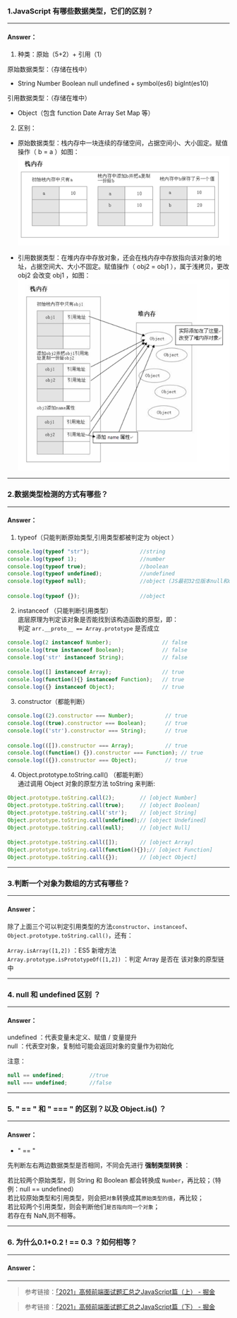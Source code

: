 >
<!-- 5.16-5.22（一周） -->
### 1.JavaScript 有哪些数据类型，它们的区别？

---

#### Answer：
1. 种类：原始（5+2）+ 引用（1）

原始数据类型：（存储在栈中）   
- String Number Boolean null undefined + symbol(es6) bigInt(es10)  

引用数据类型：（存储在堆中）   
- Object（包含 function Date Array Set Map 等）

2. 区别：
- 原始数据类型：栈内存中一块连续的存储空间，占据空间小、大小固定。赋值操作（ b = a ）如图：  
![栈内存](imgs/3_1_1.png)

- 引用数据类型：在堆内存中存放对象，还会在栈内存中存放指向该对象的地址，占据空间大、大小不固定。赋值操作（ obj2 = obj1 ），属于浅拷贝，更改 obj2 会改变 obj1 ，如图：  
![堆内存](imgs/3_1_2.png)

---

### 2.数据类型检测的方式有哪些？

---

#### Answer：
1. typeof（只能判断原始类型,引用类型都被判定为 object ）  

```JavaScript
console.log(typeof "str");                //string
console.log(typeof 1);                    //number
console.log(typeof true);                 //boolean
console.log(typeof undefined);            //undefined
console.log(typeof null);                 //object (JS最初32位版本null和object类型标签相同所致)

console.log(typeof {});                   //object
```


2. instanceof （只能判断引用类型）   
底层原理为判定该对象是否能找到该构造函数的原型，即：  
判定 `arr.__proto__ == Array.prototype` 是否成立  

```JavaScript
console.log(2 instanceof Number);                // false
console.log(true instanceof Boolean);            // false 
console.log('str' instanceof String);            // false 
 
console.log([] instanceof Array);                // true
console.log(function(){} instanceof Function);   // true
console.log({} instanceof Object);               // true
```

3. constructor（都能判断）  

```JavaScript
console.log((2).constructor === Number);          // true
console.log((true).constructor === Boolean);      // true
console.log(('str').constructor === String);      // true

console.log(([]).constructor === Array);          // true
console.log((function() {}).constructor === Function); // true
console.log(({}).constructor === Object);         // true
```

4. Object.prototype.toString.call() （都能判断）    
通过调用 Object 对象的原型方法 toString 来判断:  

```JavaScript
Object.prototype.toString.call(2);        // [object Number]
Object.prototype.toString.call(true);     // [object Boolean]
Object.prototype.toString.call('str');    // [object String]
Object.prototype.toString.call(undefined);// [object Undefined]
Object.prototype.toString.call(null);     // [object Null]

Object.prototype.toString.call([]);       // [object Array]
Object.prototype.toString.call(function(){});// [object Function]
Object.prototype.toString.call({});       // [object Object]
```

---
### 3.判断一个对象为数组的方式有哪些？

---

#### Answer：
除了上面三个可以判定引用类型的方法`constructor`、`instanceof`、`Object.prototype.toString.call()`，还有：  

`Array.isArray([1,2])` ：ES5 新增方法  
`Array.prototype.isPrototypeOf([1,2])` ：判定 Array 是否在 该对象的原型链中  

---

### 4. null 和 undefined 区别 ？

---

#### Answer：
undefined ：代表变量未定义、赋值 / 变量提升  
null ：代表空对象，复制给可能会返回对象的变量作为初始化  
  
注意：  
```JavaScript
null == undefined;        //true 
null === undefined;       //false
```

---

### 5. " == " 和 " === " 的区别？以及 Object.is()  ？

---

#### Answer：
- " == "  

先判断左右两边数据类型是否相同，不同会先进行 **强制类型转换** ： 

若比较两个原始类型，则 String 和 Boolean 都会转换成 `Number`，再比较；（特例：null == undefined）  
若比较原始类型和引用类型，则会把`对象`转换成其`原始类型的值`，再比较；  
若比较两个引用类型，则会判断他们`是否指向同一个对象`；  
若存在有 NaN,则不相等。  

---

### 6. 为什么0.1+0.2 ! == 0.3 ？如何相等？

---

#### Answer：

---







>   参考链接：[「2021」高频前端面试题汇总之JavaScript篇（上） - 掘金](https://juejin.cn/post/6940945178899251230)

>   参考链接：[「2021」高频前端面试题汇总之JavaScript篇（下） - 掘金](https://juejin.cn/post/6941194115392634888)
